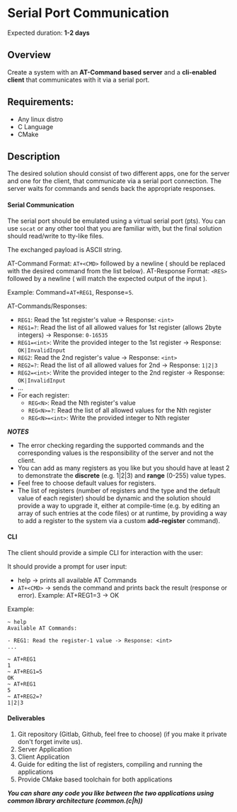 # Serial Port Communication

Expected duration: **1-2 days**

## Overview

Create a system with an **AT-Command based server** and a **cli-enabled client** that communicates with it via a serial port.

## Requirements:

* Any linux distro
* C Language
* CMake

## Description

The desired solution should consist of two different apps, one for the server and one for the client, that communicate via a serial port connection. The server waits for commands and sends back the appropriate responses.


#### Serial Communication
The serial port should be emulated using a virtual serial port (pts). You can use `socat` or any other tool that you are familiar with, but the final solution should read/write to tty-like files. 

The exchanged payload is ASCII string.

AT-Command Format: `AT+<CMD>` followed by a newline (<CMD> should be replaced with the desired command from the list below).
AT-Response Format: `<RES>` followed by a newline (<RES> will match the expected output of the input <CMD>).

Example: Command=`AT+REG1`, Response=`5`.

AT-Commands/Responses:
* `REG1`: Read the 1st register's value -> Response: `<int>`
* `REG1=?`: Read the list of all allowed values for 1st register (allows 2byte integers) -> Response: `0-16535`
* `REG1=<int>`: Write the provided integer to the 1st register -> Response: `OK|InvalidInput`
* `REG2`: Read the 2nd register's value -> Response: `<int>`
* `REG2=?`: Read the list of all allowed values for 2nd -> Response: `1|2|3`
* `REG2=<int>`: Write the provided integer to the 2nd register -> Response: `OK|InvalidInput`
* ...
* For each register:
  * `REG<N>`: Read the Nth register's value
  * `REG<N>=?`: Read the list of all allowed values for the Nth register
  * `REG<N>=<int>`: Write the provided integer to Nth register

***NOTES***
 - The error checking regarding the supported commands and the corresponding values is the responsibility of the server and not the client.
 - You can add as many registers as you like but you should have at least 2 to demonstrate the **discrete** (e.g. 1|2|3) and **range** (0-255) value types.
 - Feel free to choose default values for registers.
 - The list of registers (number of registers and the type and the default value of each register) should be dynamic and the solution should provide a way to upgrade it, either at compile-time (e.g. by editing an array of such entries at the code files) or at runtime, by providing a way to add a register to the system via a custom **add-register** command).

#### CLI
The client should provide a simple CLI for interaction with the user:

It should provide a prompt for user input:

* help -> prints all available AT Commands
* `AT+<CMD>` -> sends the command and prints back the result (response or error). Example: AT+REG1=3 -> OK

Example:

```
~ help
Available AT Commands:

- REG1: Read the register-1 value -> Response: <int>
...

~ AT+REG1
1
~ AT+REG1=5
OK
~ AT+REG1
5
~ AT+REG2=?
1|2|3

```

#### Deliverables

1. Git repository (Gitlab, Github, feel free to choose) (if you make it private don't forget invite us).
2. Server Application
3. Client Application
4. Guide for editing the list of registers, compiling and running the applications
5. Provide CMake based toolchain for both applications

***You can share any code you like between the two applications using common library architecture (common.(c|h))***
